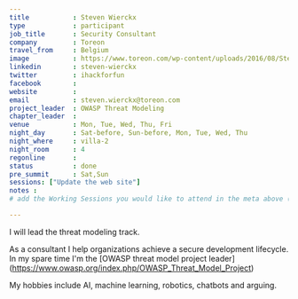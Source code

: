 ```yaml
---
title           : Steven Wierckx
type            : participant
job_title       : Security Consultant
company         : Toreon
travel_from     : Belgium
image           : https://www.toreon.com/wp-content/uploads/2016/08/Steven.jpg
linkedin        : steven-wierckx
twitter         : ihackforfun
facebook        :
website         :
email           : steven.wierckx@toreon.com
project_leader  : OWASP Threat Modeling
chapter_leader  :
venue           : Mon, Tue, Wed, Thu, Fri
night_day       : Sat-before, Sun-before, Mon, Tue, Wed, Thu
night_where     : villa-2
night_room      : 4
regonline       :
status          : done
pre_summit      : Sat,Sun
sessions: ["Update the web site"]
notes :
# add the Working Sessions you would like to attend in the meta above (use the session's title) e.g. sessions (one per line): -Security Playbooks Diagrams -Hackathon Daily Sessions

---
```


<!-- put more details about participant here -->
I will lead the threat modeling track.

As a consultant I help organizations achieve a secure development lifecycle.
In my spare time I'm the [OWASP threat model project leader] (https://www.owasp.org/index.php/OWASP_Threat_Model_Project)

My hobbies include AI, machine learning, robotics, chatbots and arguing.
